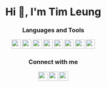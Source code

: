 <h1 align="center">Hi 👋, I'm Tim Leung</h1>

<h3 align="center">Languages and Tools</h3>
<p align="center">
<a href='#'><img src="https://img.shields.io/badge/JavaScript-000000?style=flat-square&logo=javascript&labelColor=111111" height=25></a>
<a href='#'><img src="https://img.shields.io/badge/React-000000?style=flat-square&logo=react&labelColor=111111" height=25></a>
<a href='#'><img src="https://img.shields.io/badge/Node-000000?style=flat-square&logo=nodedotjs&labelColor=111111" height=25></a>
<a href='#'><img src="https://img.shields.io/badge/Express-000000?style=flat-square&logo=express&labelColor=111111" height=25></a>
<a href='#'><img src="https://img.shields.io/badge/MongoDB-000000?style=flat-square&logo=mongodb&labelColor=111111" height=25></a>
<a href='#'><img src="https://img.shields.io/badge/HTML5-000000?style=flat-square&logo=html5&labelColor=111111" height=25></a>
<a href='#'><img src="https://img.shields.io/badge/CSS3-000000?style=flat-square&logo=css3&labelColor=111111" height=25></a>
<a href='#'><img src="https://img.shields.io/badge/Python-000000?style=flat-square&logo=python&labelColor=111111" height=25></a>
</p>

<h3 align="center">Connect with me</h3>
<p align="center">
<a href="mailto:timleungtech@gmail.com" target="_blank"><img src="https://img.shields.io/badge/Email-000000?style=flat-square&logo=gmail&labelColor=111111" height=25></a>
<a href="https://www.linkedin.com/in/timleungtech" target="_blank"><img src="https://img.shields.io/badge/LinkedIn-000000?style=flat-square&logo=linkedin&labelColor=111111" height=25></a>
<a href="https://twitter.com/timleungtech" target="_blank"><img src="https://img.shields.io/badge/Twitter-000000?style=flat-square&logo=twitter&labelColor=111111" height=25></a>
</p>

<!--
**timleungtech/timleungtech** is a ✨ _special_ ✨ repository because its `README.md` (this file) appears on your GitHub profile.

Here are some ideas to get you started:

### Hi there 👋

- 🔭 I’m currently working on ...
- 🌱 I’m currently learning ...
- 👯 I’m looking to collaborate on ...
- 🤔 I’m looking for help with ...
- 💬 Ask me about ...
- 📫 How to reach me: ...
- 😄 Pronouns: ...
- ⚡ Fun fact: ...
-->
